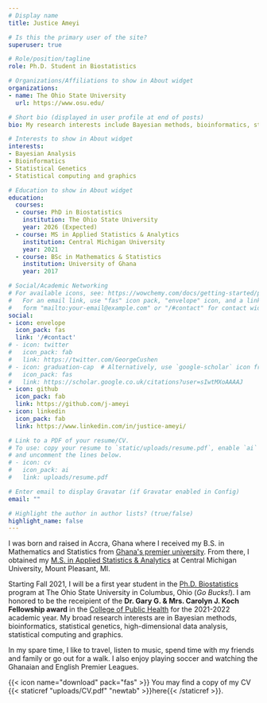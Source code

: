 ```yaml
---
# Display name
title: Justice Ameyi

# Is this the primary user of the site?
superuser: true

# Role/position/tagline
role: Ph.D. Student in Biostatistics

# Organizations/Affiliations to show in About widget
organizations:
- name: The Ohio State University
  url: https://www.osu.edu/

# Short bio (displayed in user profile at end of posts)
bio: My research interests include Bayesian methods, bioinformatics, statistical genetics, high-dimensional data analysis, statistical computing and graphics.

# Interests to show in About widget
interests:
- Bayesian Analysis
- Bioinformatics
- Statistical Genetics
- Statistical computing and graphics

# Education to show in About widget
education:
  courses:
  - course: PhD in Biostatistics
    institution: The Ohio State University
    year: 2026 (Expected)
  - course: MS in Applied Statistics & Analytics
    institution: Central Michigan University
    year: 2021
  - course: BSc in Mathematics & Statistics
    institution: University of Ghana
    year: 2017

# Social/Academic Networking
# For available icons, see: https://wowchemy.com/docs/getting-started/page-builder/#icons
#   For an email link, use "fas" icon pack, "envelope" icon, and a link in the
#   form "mailto:your-email@example.com" or "/#contact" for contact widget.
social:
- icon: envelope
  icon_pack: fas
  link: '/#contact'
# - icon: twitter
#   icon_pack: fab
#   link: https://twitter.com/GeorgeCushen
# - icon: graduation-cap  # Alternatively, use `google-scholar` icon from `ai` icon pack
#   icon_pack: fas
#   link: https://scholar.google.co.uk/citations?user=sIwtMXoAAAAJ
- icon: github
  icon_pack: fab
  link: https://github.com/j-ameyi
- icon: linkedin
  icon_pack: fab
  link: https://www.linkedin.com/in/justice-ameyi/

# Link to a PDF of your resume/CV.
# To use: copy your resume to `static/uploads/resume.pdf`, enable `ai` icons in `params.toml`, 
# and uncomment the lines below.
# - icon: cv
#   icon_pack: ai
#   link: uploads/resume.pdf

# Enter email to display Gravatar (if Gravatar enabled in Config)
email: ""

# Highlight the author in author lists? (true/false)
highlight_name: false
---
```


I was born and raised in Accra, Ghana where I received my B.S. in Mathematics and Statistics from [Ghana's premier university](https://www.ug.edu.gh/). From there, I obtained my [M.S. in Applied Statistics & Analytics](https://www.cmich.edu/colleges/se/STAD/graduateprograms/misappliedstatisticsandanalytics/Pages/default.aspx) at Central Michigan University, Mount Pleasant, MI.

Starting Fall 2021, I will be a first year student in the [Ph.D. Biostatistics](https://biostatprograms.osu.edu/) program at The Ohio State University in Columbus, Ohio (*Go Bucks!*). I am honored to be the receipient of the **Dr. Gary G. & Mrs. Carolyn J. Koch Fellowship award** in the [College of Public Health](https://cph.osu.edu/) for the 2021-2022 academic year. My broad research interests are in Bayesian methods, bioinformatics, statistical genetics, high-dimensional data analysis, statistical computing and graphics.

In my spare time, I like to travel, listen to music, spend time with my friends and family or go out for a walk. I also enjoy playing soccer and watching the Ghanaian and English Premier Leagues. 

 {{< icon name="download" pack="fas" >}} You may find a copy of my CV {{< staticref "uploads/CV.pdf" "newtab" >}}here{{< /staticref >}}. 
